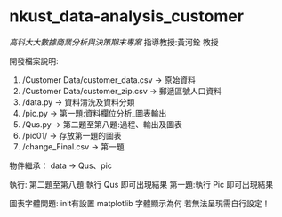 # nkust_data-analysis_customer
_高科大大數據商業分析與決策期末專案_
指導教授:黃河銓 教授

開發檔案說明:

1. /Customer Data/customer_data.csv -> 原始資料
2. /Customer Data/customer_zip.csv -> 郵遞區號人口資料
3. /data.py -> 資料清洗及資料分類
4. /pic.py -> 第一題:資料欄位分析\_圖表輸出
5. /Qus.py -> 第二題至第八題:過程、輸出及圖表
6. /pic01/ -> 存放第一題的圖表
7. /change_Final.csv -> 第一題

物件繼承：
data -> Qus、pic

執行:
第二題至第八題:執行 Qus 即可出現結果
第一題:執行 Pic 即可出現結果

圖表字體問題:
init有設置 matplotlib 字體顯示為何
若無法呈現需自行設定！
